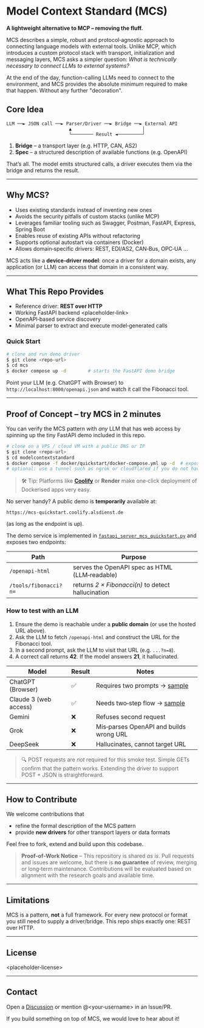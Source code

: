 # Model Context Standard (MCS)

**A lightweight alternative to MCP – removing the fluff.**

MCS describes a simple, robust and protocol‑agnostic approach to connecting language models with external tools. Unlike MCP, which introduces a custom protocol stack with transport, initialization and messaging layers, MCS asks a simpler question: *What is technically necessary to connect LLMs to external systems?*

At the end of the day, function-calling LLMs need to connect to the environment, and MCS provides the absolute minimum required to make that happen. Without any further "decoration".

## Core Idea

```
LLM ──► JSON call ──► Parser/Driver ──► Bridge ──► External API
                       ▲                          │
                       └──────── Result ◄─────────┘
```

1. **Bridge** – a transport layer (e.g. HTTP, CAN, AS2)
2. **Spec** – a structured description of available functions (e.g. OpenAPI)

That’s all. The model emits structured calls, a driver executes them via the bridge and returns the result.

---

## Why MCS?

* Uses existing standards instead of inventing new ones
* Avoids the security pitfalls of custom stacks (unlike MCP)
* Leverages familiar tooling such as Swagger, Postman, FastAPI, Express, Spring Boot
* Enables reuse of existing APIs without refactoring
* Supports optional autostart via containers (Docker)
* Allows domain‑specific drivers: REST, EDI/AS2, CAN‑Bus, OPC‑UA …

MCS acts like a **device‑driver model**: once a driver for a domain exists, any application (or LLM) can access that domain in a consistent way.

---

## What This Repo Provides

* Reference driver: **REST over HTTP**
* Working FastAPI backend \<placeholder‑link>
* OpenAPI‑based service discovery
* Minimal parser to extract and execute model‑generated calls

### Quick Start

```bash
# clone and run demo driver
$ git clone <repo-url>
$ cd mcs
$ docker compose up -d        # starts the FastAPI demo bridge
```

Point your LLM (e.g. ChatGPT with Browser) to `http://localhost:8000/openapi.json` and watch it call the Fibonacci tool.

---

## Proof of Concept – try MCS in 2 minutes

You can verify the MCS pattern with *any* LLM that has web access by spinning up the tiny FastAPI demo included in this repo.

```bash
# clone on a VPS / cloud VM with a public DNS or IP
$ git clone <repo-url>
$ cd modelcontextstandard
$ docker compose -f docker/quickstart/docker-compose.yml up -d  # exposes :8000 on your public host
# optional: use a tunnel such as ngrok or cloudflared if you do not have a static IP
```

> 🛠️ Tip: Platforms like **[Coolify](https://coolify.io)** or **Render** make one‑click deployment of Dockerised apps very easy.

No server handy? A public demo is **temporarily** available at:

```
https://mcs-quickstart.coolify.alsdienst.de
```

(as long as the endpoint is up).

The demo service is implemented in [`fastapi_server_mcs_quickstart.py`](mcs/examples/fastapi_server_mcs_quickstart.py) and exposes two endpoints:

| Path                  | Purpose                                            |
| --------------------- | -------------------------------------------------- |
| `/openapi-html`       | serves the OpenAPI spec as HTML (LLM‑readable)     |
| `/tools/fibonacci?n=` | returns *2 × Fibonacci(n)* to detect hallucination |

### How to test with an LLM

1. Ensure the demo is reachable under a **public domain** (or use the hosted URL above).
2. Ask the LLM to fetch `/openapi-html` and construct the URL for the Fibonacci tool.
3. In a second prompt, ask the LLM to visit that URL (e.g. `...?n=8`).
4. A correct call returns **42**. If the model answers **21**, it hallucinated.

| Model                 | Result | Notes                                                                                              |
| --------------------- | ------ | -------------------------------------------------------------------------------------------------- |
| ChatGPT (Browser)     | ✅      | Requires two prompts → [sample](https://chat.openai.com/share/68582042-280c-8009-8e18-d44cb72a4a2) |
| Claude 3 (web access) | ✅      | Needs two‑step flow → [sample](https://claude.ai/share/57128a2d-22f8-440f-a09d-41018459d94f)       |
| Gemini                | ❌      | Refuses second request                                                                             |
| Grok                  | ❌      | Mis‑parses OpenAPI and builds wrong URL                                                            |
| DeepSeek              | ❌      | Hallucinates, cannot target URL                                                                    |

> 🔍 POST requests are *not* required for this smoke test. Simple GETs confirm that the pattern works. Extending the driver to support POST + JSON is straightforward.


---

## How to Contribute

We welcome contributions that

* refine the formal description of the MCS pattern
* provide **new drivers** for other transport layers or data formats

Feel free to fork, extend and build upon this codebase.

> **Proof‑of‑Work Notice** – This repository is shared *as is*. Pull requests and issues are welcome, but there is **no guarantee** of review, merging or long‑term maintenance. Contributions will be evaluated based on alignment with the research goals and available time.

---

## Limitations

MCS is a pattern, **not** a full framework. For every new protocol or format you still need to supply a driver/bridge. This repo ships exactly one: REST over HTTP.

---

## License

\<placeholder‑license>

---

## Contact

Open a [Discussion](placeholder‑link) or mention @\<your‑username> in an Issue/PR.

If you build something on top of MCS, we would love to hear about it!
